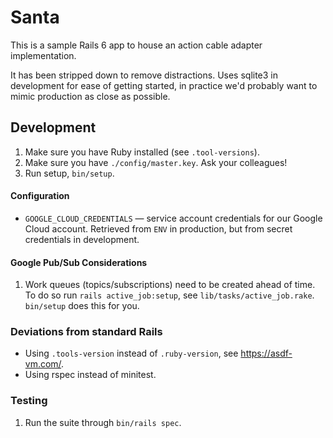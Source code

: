 # Santa

This is a sample Rails 6 app to house an action cable adapter implementation.

It has been stripped down to remove distractions. Uses sqlite3 in development
for ease of getting started, in practice we'd probably want to mimic production
as close as possible.

## Development

1. Make sure you have Ruby installed (see `.tool-versions`).
1. Make sure you have  `./config/master.key`. Ask your colleagues!
1. Run setup, `bin/setup`.

#### Configuration

- `GOOGLE_CLOUD_CREDENTIALS` — service account credentials for our Google Cloud account. Retrieved from `ENV` in production, but from secret credentials in development.

#### Google Pub/Sub Considerations

1. Work queues (topics/subscriptions) need to be created ahead of time. To do so run `rails active_job:setup`, see `lib/tasks/active_job.rake`. `bin/setup` does this for you.

### Deviations from standard Rails

* Using `.tools-version` instead of `.ruby-version`, see <https://asdf-vm.com/>.
* Using rspec instead of minitest.

### Testing

1. Run the suite through `bin/rails spec`.